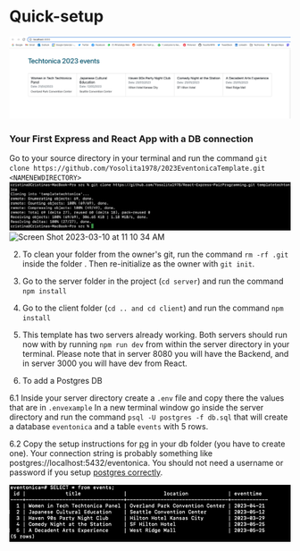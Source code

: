 # Quick-setup 

![Initial View of the project](https://raw.githubusercontent.com/Yosolita1978/screenshoots/50a5573f21c1265d20d838a36b98588f9b4eefce/2023/H1/Screen%20Shot%202023-03-09%20at%208.03.32%20PM.png)


### Your First Express and React App with a DB connection

Go to your source directory in your terminal and run the command `git clone https://github.com/Yosolita1978/2023EventonicaTemplate.git <NAMENEWDIRECTORY>`
![You will see something like this in your terminal.](https://github.com/Yosolita1978/screenshoots/blob/main/template/Screen%20Shot%202022-03-20%20at%207.50.46%20PM.png?raw=true)
<img width="768" alt="Screen Shot 2023-03-10 at 11 10 34 AM" src="https://user-images.githubusercontent.com/102179075/224608432-5e3d18bd-7cf5-4576-8b3f-2e903106abe1.png">

2. To clean your folder from the owner's git, run the command `rm -rf .git` inside the folder <NAMENEWDIRECTORY>. Then re-initialize as the owner with `git init`.

3. Go to the server folder in the project (`cd server`) and run the command `npm install`

4. Go to the client folder (`cd .. and cd client`) and run the command `npm install`

6. This template has two servers already working. Both servers should run now with by running `npm run dev` from within the server directory in your terminal. Please note that in server 8080 you will have the Backend, and in server 3000 you will have dev from React. 
7. To add a Postgres DB

6.1 Inside your server directory create a `.env` file and copy there the values that are in `.envexample`
In a new terminal window go inside the server directory and run the command `psql -U postgres -f db.sql` that will create a database `eventonica` and a table `events` with 5 rows. 

6.2 Copy the setup instructions for [pg](https://node-postgres.com/apis/pool) in your db folder (you have to create one). Your connection string is probably something like postgres://localhost:5432/eventonica. You should not need a username or password if you setup [postgres correctly](https://github.com/Techtonica/curriculum/blob/main/databases/installing-postgresql.md).

![Your DB should look like this](https://raw.githubusercontent.com/Yosolita1978/screenshoots/696689a627eb5ca206b5a2eaebec7cc1efa15ffc/2023/H1/Screen%20Shot%202023-03-09%20at%208.25.54%20PM.png)



